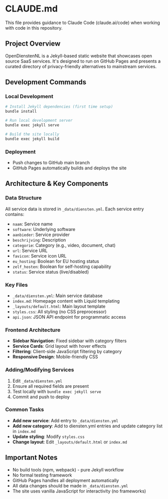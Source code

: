 # CLAUDE.md

This file provides guidance to Claude Code (claude.ai/code) when working with code in this repository.

## Project Overview
OpenDienstenNL is a Jekyll-based static website that showcases open source SaaS services. It's designed to run on GitHub Pages and presents a curated directory of privacy-friendly alternatives to mainstream services.

## Development Commands

### Local Development
```bash
# Install Jekyll dependencies (first time setup)
bundle install

# Run local development server
bundle exec jekyll serve

# Build the site locally
bundle exec jekyll build
```

### Deployment
- Push changes to GitHub main branch
- GitHub Pages automatically builds and deploys the site

## Architecture & Key Components

### Data Structure
All service data is stored in `_data/diensten.yml`. Each service entry contains:
- `naam`: Service name
- `software`: Underlying software
- `aanbieder`: Service provider
- `beschrijving`: Description
- `categorie`: Category (e.g., video, document, chat)
- `url`: Service URL
- `favicon`: Service icon URL
- `eu_hosting`: Boolean for EU hosting status
- `zelf_hosten`: Boolean for self-hosting capability
- `status`: Service status (live/disabled)

### Key Files
- `_data/diensten.yml`: Main service database
- `index.md`: Homepage content with Liquid templating
- `_layouts/default.html`: Main layout template
- `styles.css`: All styling (no CSS preprocessor)
- `api.json`: JSON API endpoint for programmatic access

### Frontend Architecture
- **Sidebar Navigation**: Fixed sidebar with category filters
- **Service Cards**: Grid layout with hover effects
- **Filtering**: Client-side JavaScript filtering by category
- **Responsive Design**: Mobile-friendly CSS

### Adding/Modifying Services
1. Edit `_data/diensten.yml`
2. Ensure all required fields are present
3. Test locally with `bundle exec jekyll serve`
4. Commit and push to deploy

### Common Tasks
- **Add new service**: Add entry to `_data/diensten.yml`
- **Add new category**: Add to diensten.yml entries and update category list in `index.md`
- **Update styling**: Modify `styles.css`
- **Change layout**: Edit `_layouts/default.html` or `index.md`

## Important Notes
- No build tools (npm, webpack) - pure Jekyll workflow
- No formal testing framework
- GitHub Pages handles all deployment automatically
- All data changes should be made in `_data/diensten.yml`
- The site uses vanilla JavaScript for interactivity (no frameworks)